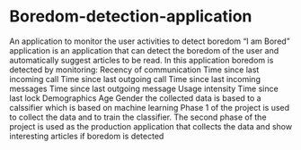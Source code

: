 # Boredom-detection-application
An application to monitor the user activities to detect boredom
“I am Bored” application is an application that can detect the boredom of the user and automatically suggest articles to be read.
In this application boredom is detected by monitoring:
Recency of communication
Time since last incoming call
Time since last outgoing call
Time since last incoming messages
Time since last outgoing message
Usage intensity
Time since last lock
Demographics
Age
Gender
the collected data is based to a calssifier which is based on machine learning 
Phase 1 of the project is used to collect the data and to train the classifier. 
The second phase of the project is used as the production application that collects the data and show interesting articles if boredom is detected
